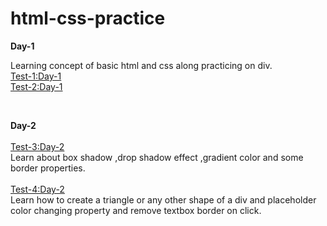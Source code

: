 # html-css-practice

**Day-1**<br>

Learning concept of basic html and css along practicing on div.<br>
<a href="https://sagar-cpp.github.io/html-css-practice/day-1/Test1.html">Test-1:Day-1</a><br>
<a href="https://sagar-cpp.github.io/html-css-practice/day-1/Test2.html">Test-2:Day-1</a>

<br>

**Day-2**<br>
<br>
<a href="https://github.com/sagar-cpp/html-css-practice/day-2/Test3.html">Test-3:Day-2</a> <br>
Learn about box shadow ,drop shadow effect ,gradient color and some border properties. <br><br>
<a href="https://github.com/sagar-cpp/html-css-practice/day-2/Test4.html">Test-4:Day-2</a><br>
Learn how to create a triangle or any other shape of a div and placeholder color changing property and remove textbox border on click.
